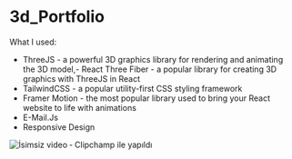 # 3d_Portfolio



What I used:

- ThreeJS - a powerful 3D graphics library for rendering and animating the 3D model,- React Three Fiber - a popular library for creating 3D graphics with ThreeJS in React
- TailwindCSS - a popular utility-first CSS styling framework
- Framer Motion - the most popular library used to bring your React website to life with animations
- E-Mail.Js 
- Responsive Design 

![İsimsiz video ‐ Clipchamp ile yapıldı](https://user-images.githubusercontent.com/54949171/228823720-cca421c5-5a3d-491d-854d-83e77a60f514.gif)
